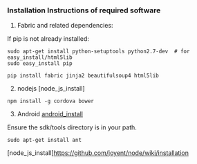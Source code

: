 ### Installation Instructions of required software

1. Fabric and related dependencies:

If pip is not already installed:

```
sudo apt-get install python-setuptools python2.7-dev  # for easy_install/html5lib
sudo easy_install pip

```

```
pip install fabric jinja2 beautifulsoup4 html5lib
```

2. nodejs
[node_js_install]

```
npm install -g cordova bower
```

3. Android
[android_install]

Ensure the sdk/tools directory is in your path.

```
sudo apt-get install ant
```

[android_install]:http://developer.android.com/sdk/installing/index.html
[node_js_install]https://github.com/joyent/node/wiki/installation